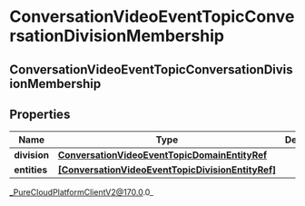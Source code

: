 # ConversationVideoEventTopicConversationDivisionMembership

## ConversationVideoEventTopicConversationDivisionMembership

## Properties

|Name | Type | Description | Notes|
|------------ | ------------- | ------------- | -------------|
| **division** | [**ConversationVideoEventTopicDomainEntityRef**](ConversationVideoEventTopicDomainEntityRef) |  | [optional] |
| **entities** | [**[ConversationVideoEventTopicDivisionEntityRef]**]([ConversationVideoEventTopicDivisionEntityRef]) |  | [optional] |



_PureCloudPlatformClientV2@170.0.0_
